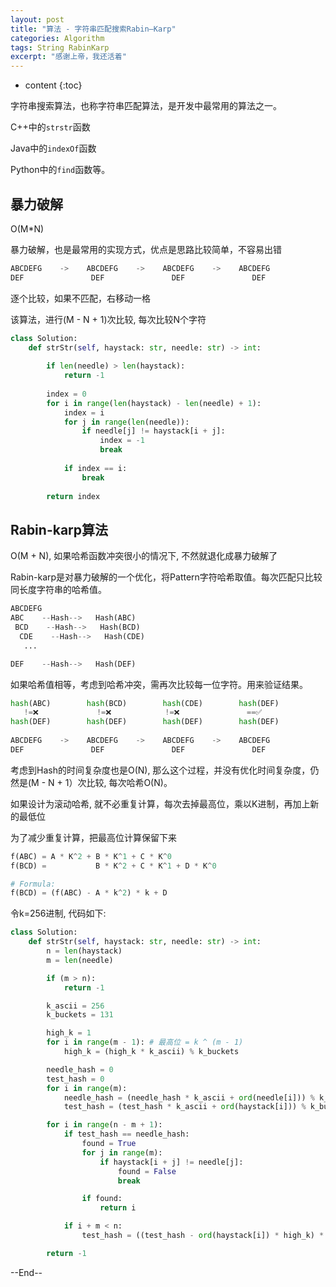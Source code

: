 ```yaml
---
layout: post
title: "算法 - 字符串匹配搜索Rabin–Karp"
categories: Algorithm
tags: String RabinKarp
excerpt: "感谢上帝，我还活着"
---
```


* content
{:toc}

字符串搜索算法，也称字符串匹配算法，是开发中最常用的算法之一。

C++中的```strstr```函数

Java中的```indexOf```函数

Python中的```find```函数等。

## 暴力破解

O(M*N)

暴力破解，也是最常用的实现方式，优点是思路比较简单，不容易出错

```python
ABCDEFG    ->    ABCDEFG    ->    ABCDEFG    ->    ABCDEFG     
DEF               DEF               DEF               DEF
```

逐个比较，如果不匹配，右移动一格

该算法，进行(M - N + 1)次比较, 每次比较N个字符

```python
class Solution:
    def strStr(self, haystack: str, needle: str) -> int:
        
        if len(needle) > len(haystack):
            return -1
        
        index = 0
        for i in range(len(haystack) - len(needle) + 1):
            index = i
            for j in range(len(needle)):
                if needle[j] != haystack[i + j]:
                    index = -1
                    break
            
            if index == i:
                break
            
        return index
```

## Rabin-karp算法

O(M + N), 如果哈希函数冲突很小的情况下, 不然就退化成暴力破解了

Rabin-karp是对暴力破解的一个优化，将Pattern字符哈希取值。每次匹配只比较同长度字符串的哈希值。

```python
ABCDEFG
ABC    --Hash-->   Hash(ABC)
 BCD    --Hash-->   Hash(BCD)
  CDE    --Hash-->   Hash(CDE)
   ...     

DEF    --Hash-->   Hash(DEF)   
```

如果哈希值相等，考虑到哈希冲突，需再次比较每一位字符。用来验证结果。

```python
hash(ABC)        hash(BCD)        hash(CDE)        hash(DEF) 
   !=❌             !=❌            !=❌               ==✅
hash(DEF)        hash(DEF)        hash(DEF)        hash(DEF)
   
ABCDEFG    ->    ABCDEFG    ->    ABCDEFG    ->    ABCDEFG
DEF               DEF               DEF               DEF
```

考虑到Hash的时间复杂度也是O(N), 那么这个过程，并没有优化时间复杂度，仍然是(M - N + 1）次比较, 每次哈希O(N)。

如果设计为滚动哈希, 就不必重复计算，每次去掉最高位，乘以K进制，再加上新的最低位

为了减少重复计算，把最高位计算保留下来

```python
f(ABC) = A * K^2 + B * K^1 + C * K^0
f(BCD) =           B * K^2 + C * K^1 + D * K^0

# Formula:
f(BCD) = (f(ABC) - A * k^2) * k + D
```

令k=256进制, 代码如下:

```python
class Solution:
    def strStr(self, haystack: str, needle: str) -> int:
        n = len(haystack)
        m = len(needle)

        if (m > n):
            return -1

        k_ascii = 256
        k_buckets = 131

        high_k = 1
        for i in range(m - 1): # 最高位 = k ^ (m - 1)
            high_k = (high_k * k_ascii) % k_buckets

        needle_hash = 0
        test_hash = 0
        for i in range(m):
            needle_hash = (needle_hash * k_ascii + ord(needle[i])) % k_buckets
            test_hash = (test_hash * k_ascii + ord(haystack[i])) % k_buckets

        for i in range(n - m + 1):
            if test_hash == needle_hash:
                found = True
                for j in range(m):
                    if haystack[i + j] != needle[j]:
                        found = False
                        break

                if found:
                    return i

            if i + m < n:
                test_hash = ((test_hash - ord(haystack[i]) * high_k) * k_ascii + ord(haystack[i + m])) % k_buckets

        return -1
```

--End--
